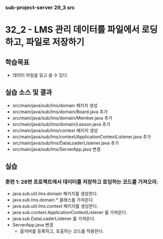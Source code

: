 ### sub-project-server 29_3 src ###

# 32_2 - LMS 관리 데이터를 파일에서 로딩하고, 파일로 저장하기

## 학습목표

- 데이터 파일을 읽고 쓸 수 있다.

## 실습 소스 및 결과

- src/main/java/sub/lms/domain 패키지 생성
- src/main/java/sub/lms/domain/Board.java 추가
- src/main/java/sub/lms/domain/Member.java 추가
- src/main/java/sub/lms/domain/Lesson.java 추가
- src/main/java/sub/lms/context 패키지 생성
- src/main/java/sub/lms/context/ApplicationContextListener.java 추가
- src/main/java/sub/lms/DataLoaderListener.java 추가
- src/main/java/sub/lms/ServerApp.java 변경



## 실습

### 훈련 1: 28번 프로젝트에서 데이터를 저장하고 로딩하는 코드를 가져오라.

- java.sub.util.lms.domain 패키지를 생성한다.
- java.sub.lms.domain.* 클래스를 가져온다.
- java.sub.util.lms.context 패키지를 생성한다.
- java.sub.context.ApplicationContextListener 를 가져온다.
- java.sub.DataLoaderListener 를 가져온다.
- ServerApp.java 변경
  - 옵저버를 등록하고, 호출하는 코드를 적용한다.

